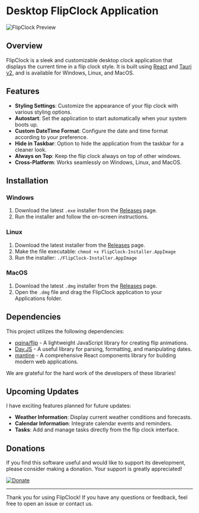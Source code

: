# Desktop FlipClock Application

![FlipClock Preview](placeholder-for-gif.gif)

## Overview

FlipClock is a sleek and customizable desktop clock application that displays the current
time in a flip clock style. It is built using [React](https://reactjs.org/) and [Tauri v2](https://tauri.app/), and is 
available for Windows, Linux, and MacOS. 

## Features

- **Styling Settings**: Customize the appearance of your flip clock with various styling options.
- **Autostart**: Set the application to start automatically when your system boots up.
- **Custom DateTime Format**: Configure the date and time format according to your preference.
- **Hide in Taskbar**: Option to hide the application from the taskbar for a cleaner look.
- **Always on Top**: Keep the flip clock always on top of other windows.
- **Cross-Platform**: Works seamlessly on Windows, Linux, and MacOS.

## Installation

### Windows
1. Download the latest `.exe` installer from the [Releases](https://github.com/yourusername/flipclock/releases) page.
2. Run the installer and follow the on-screen instructions.

### Linux
1. Download the latest installer from the [Releases](https://github.com/yourusername/flipclock/releases) page.
2. Make the file executable: `chmod +x FlipClock-Installer.AppImage`
3. Run the installer: `./FlipClock-Installer.AppImage`

### MacOS
1. Download the latest `.dmg` installer from the [Releases](https://github.com/yourusername/flipclock/releases) page.
2. Open the `.dmg` file and drag the FlipClock application to your Applications folder.

## Dependencies

This project utilizes the following dependencies:

- [pqina/flip](https://github.com/pqina/flip) - A lightweight JavaScript library for creating flip animations.
- [Day.JS](https://github.com/iamkun/dayjs) - A useful library for parsing, formatting,
  and manipulating dates.
- [mantine](https://github.com/mantinedev/mantine) - A comprehensive React components library for building modern web applications.

We are grateful for the hard work of the developers of these libraries!

## Upcoming Updates

I have exciting features planned for future updates:

- **Weather Information**: Display current weather conditions and forecasts.
- **Calendar Information**: Integrate calendar events and reminders.
- **Tasks**: Add and manage tasks directly from the flip clock interface.

## Donations

If you find this software useful and would like to support its development, please consider making a donation. Your support is greatly appreciated!

[![Donate](https://img.shields.io/badge/Donate-PayPal-blue.svg)](https://www.paypal.com/donate-link)

---

Thank you for using FlipClock! If you have any questions or feedback, feel free to open an issue or contact us.